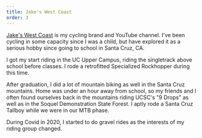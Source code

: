 ```yaml
---
title: Jake's West Coast
order: 3
---
```


[Jake's West Coast](https://www.youtube.com/@jakeswestcoast) is my cycling brand and YouTube channel. I've been cycling in some capacity since I was a child, but have explored it as a serious hobby since going to school in Santa Cruz, CA.

I got my start riding in the UC Upper Campus, riding the singletrack above school before classes. I rode a retrofitted Specialized Rockhopper during this time.

After graduation, I did a lot of mountain biking as well in the Santa Cruz mountains. Home was under an hour away from school, so my friends and I often found ourselves back in the mountains riding UCSC's "9 Drops" as well as in the Soquel Demonstration State Forest. I aptly rode a Santa Cruz Tallboy while we were in our MTB phase.

During Covid in 2020, I started to do gravel rides as the interests of my riding group changed.